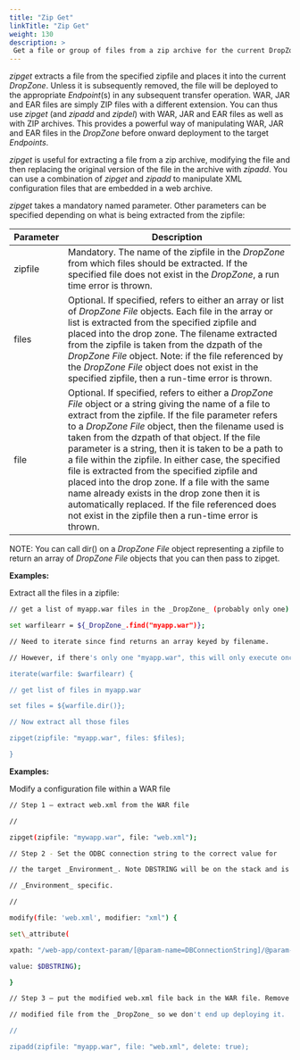 ```yaml
---
title: "Zip Get"
linkTitle: "Zip Get"
weight: 130
description: >
 Get a file or group of files from a zip archive for the current DropZone.  
---
```


_zipget_ extracts a file from the specified zipfile and places it into the current _DropZone_. Unless it is subsequently removed, the file will be deployed to the appropriate _Endpoint_(s) in any subsequent transfer operation. WAR, JAR and EAR files are simply ZIP files with a different extension. You can thus use _zipget_ (and _zipadd_ and _zipdel_) with WAR, JAR and EAR files as well as with ZIP archives. This provides a powerful way of manipulating WAR, JAR and EAR files in the _DropZone_ before onward deployment to the target _Endpoints_.

_zipget_ is useful for extracting a file from a zip archive, modifying the file and then replacing the original version of the file in the archive with _zipadd_. You can use a combination of _zipget_ and _zipadd_ to manipulate XML configuration files that are embedded in a web archive.

_zipget_ takes a mandatory named parameter. Other parameters can be specified depending on what is being extracted from the zipfile:

| Parameter | Description                                                                                                                                                                                                                                                                                                                                                                                                                                                                                                                                                                                                                                                   |
|-----------|---------------------------------------------------------------------------------------------------------------------------------------------------------------------------------------------------------------------------------------------------------------------------------------------------------------------------------------------------------------------------------------------------------------------------------------------------------------------------------------------------------------------------------------------------------------------------------------------------------------------------------------------------------------|
| zipfile   | Mandatory. The name of the zipfile in the _DropZone_ from which files should be extracted. If the specified file does not exist in the _DropZone_, a run time error is thrown.                                                                                                                                                                                                                                                                                                                                                                                                                                                                                |
| files     | Optional. If specified, refers to either an array or list of _DropZone File_ objects. Each file in the array or list is extracted from the specified zipfile and placed into the drop zone. The filename extracted from the zipfile is taken from the dzpath of the _DropZone File_ object. Note: if the file referenced by the _DropZone File_ object does not exist in the specified zipfile, then a run-time error is thrown.                                                                                                                                                                                                                              |
| file      | Optional. If specified, refers to either a _DropZone File_ object or a string giving the name of a file to extract from the zipfile. If the file parameter refers to a _DropZone File_ object, then the filename used is taken from the dzpath of that object. If the file parameter is a string, then it is taken to be a path to a file within the zipfile. In either case, the specified file is extracted from the specified zipfile and placed into the drop zone. If a file with the same name already exists in the drop zone then it is automatically replaced. If the file referenced does not exist in the zipfile then a run-time error is thrown. |

NOTE: You can call dir() on a _DropZone File_ object representing a zipfile to return an array of _DropZone File_ objects that you can then pass to zipget.

**Examples:**

Extract all the files in a zipfile:

```bash
// get a list of myapp.war files in the _DropZone_ (probably only one)

set warfilearr = ${_DropZone_.find("myapp.war")};

// Need to iterate since find returns an array keyed by filename.

// However, if there's only one "myapp.war", this will only execute once.

iterate(warfile: $warfilearr) {

// get list of files in myapp.war

set files = ${warfile.dir()};

// Now extract all those files

zipget(zipfile: "myapp.war", files: $files);

}
```

**Examples:**

 Modify a configuration file within a WAR file

```bash
// Step 1 – extract web.xml from the WAR file

//

zipget(zipfile: "mywapp.war", file: "web.xml");

// Step 2 - Set the ODBC connection string to the correct value for

// the target _Environment_. Note DBSTRING will be on the stack and is

// _Environment_ specific.

//

modify(file: 'web.xml', modifier: "xml") {

set\_attribute(

xpath: "/web-app/context-param/[@param-name=DBConnectionString]/@param-value",

value: $DBSTRING);

}

// Step 3 – put the modified web.xml file back in the WAR file. Remove the

// modified file from the _DropZone_ so we don't end up deploying it.

//

zipadd(zipfile: "myapp.war", file: "web.xml", delete: true);
```
